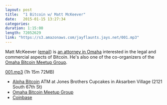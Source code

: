 ```yaml
---
layout: post
title:  "1 Bitcoin w/ Matt McKeever"
date:   2015-01-15 13:27:34
categories: 
duration: 1:15:00 
length: 72052629
link: "https://s3.amazonaws.com/jayflaunts.jays.net/001.mp3"
---
```


Matt McKeever ([email](mailto:msmckeever@greatadvocates.com)) is 
[an attorney in Omaha](http://www.greatadvocates.com)
interested in the legal and commercial aspects 
of Bitcoin. He's also one of the co-organizers of the 
[Omaha Bitcoin Meetup Group](http://www.meetup.com/Omaha-Bitcoin-Meetup-Group/).

<a href="{{site.storage_url}}/001.mp3" target="_blank">001.mp3</a> (1h 15m 72MB) 

* [Alpha Bitcoin](http://alphabtc.com/) ATM at Jones Brothers Cupcakes 
in Aksarben Village (2121 South 67th St)
* [Omaha Bitcoin Meetup Group](http://www.meetup.com/Omaha-Bitcoin-Meetup-Group/)
* [Coinbase](http://www.coinbase.com)


